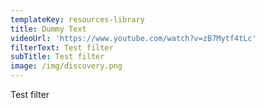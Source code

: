 ```yaml
---
templateKey: resources-library
title: Dummy Text
videoUrl: 'https://www.youtube.com/watch?v=zB7Mytf4tLc'
filterText: Test filter
subTitle: Test filter
image: /img/discovery.png
---
```

Test filter
